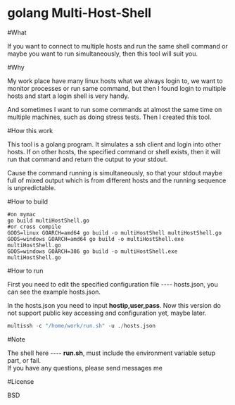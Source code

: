 # golang Multi-Host-Shell  

#What  

If you want to connect to multiple hosts and run the same shell command or maybe you want to run simultaneously, then this tool will suit you.  

#Why  

My work place have many linux hosts what we always login to, we want to monitor processes or run same command, but then I found login to multiple hosts and start a login shell is very handy.  

And sometimes I want to run some commands at almost the same time on multiple machines, such as doing stress tests. Then I created this tool.  

#How this work  

This tool is a golang program. It simulates a ssh client and login into other hosts. If on other hosts, the specified command or shell exists, then it will run that command and return the output to your stdout.  

Cause the command running is simultaneously, so that your stdout maybe full of mixed output which is from different hosts and the running sequence is unpredictable.  

#How to build  

```shell
#on mymac
go build multiHostShell.go
#or cross compile 
GOOS=linux GOARCH=amd64 go build -o multiHostShell multiHostShell.go
GOOS=windows GOARCH=amd64 go build -o multiHostShell.exe multiHostShell.go  
GOOS=windows GOARCH=386 go build -o multiHostShell.exe multiHostShell.go 
```

#How to run  

First you need to edit the specified configuration file ----  hosts.json, you can see the example hosts.json.  

In the hosts.json you need to input **hostip,user,pass**. Now this version do not support public key accessing and configuration yet, maybe later.   

```python
multissh -c "/home/work/run.sh" -u ./hosts.json      
```

#Note  

The shell here ---- **run.sh**, must include the environment variable setup part, or fail.  
If you have any questions, please send messages me  

#License   

BSD  
